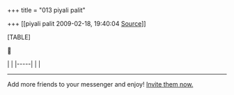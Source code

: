 +++
title = "013 piyali palit"

+++
[[piyali palit	2009-02-18, 19:40:04 [Source](https://groups.google.com/g/bvparishat/c/hZqpk6y2ROg)]]



[TABLE]



|     | |-----| |     |

  

------------------------------------------------------------------------

Add more friends to your messenger and enjoy! [Invite them now.](http://in.rd.yahoo.com/tagline_messenger_6/*http://messenger.yahoo.com/invite/)

